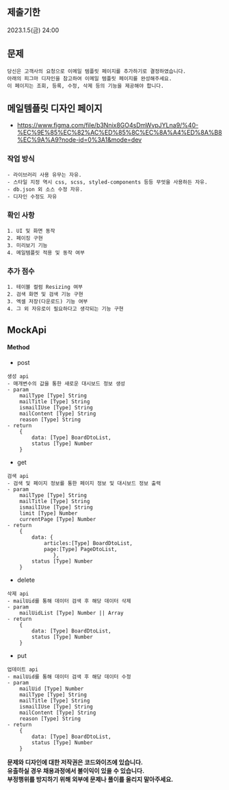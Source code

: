## 제출기한

2023.1.5(금) 24:00

## 문제

```
당신은 고객사의 요청으로 이메일 템플릿 페이지를 추가하기로 결정하였습니다.
아래의 피그마 디자인을 참고하여 이메일 템플릿 페이지를 완성해주세요.
이 페이지는 조회, 등록, 수정, 삭제 등의 기능을 제공해야 합니다.
```

## 메일템플릿 디자인 페이지

- https://www.figma.com/file/b3Nnix8GO4sDmWvpJYLna9/%40-%EC%9E%85%EC%82%AC%ED%85%8C%EC%8A%A4%ED%8A%B8%EC%9A%A9?node-id=0%3A1&mode=dev

### 작업 방식

    - 라이브러리 사용 유무는 자유.
    - 스타일 지정 역시 css, scss, styled-components 등등 무엇을 사용하든 자유.
    - db.json 외 소스 수정 자유.
    - 디자인 수정도 자유

### 확인 사항

    1. UI 및 화면 동작
    2. 페이징 구현
    3. 미리보기 기능
    4. 메일템플릿 적용 및 동작 여부

### 추가 점수

    1. 테이블 컬럼 Resizing 여부
    2. 검색 화면 및 검색 기능 구현
    3. 엑셀 저장(다운로드) 기능 여부
    4. 그 외 자유로이 필요하다고 생각되는 기능 구현

## MockApi

#### Method

- post

```
생성 api
- 매개변수의 값을 통한 새로운 대시보드 정보 생성
- param
    mailType [Type] String
    mailTitle [Type] String
    ismailIUse [Type] String
    mailContent [Type] String
    reason [Type] String
- return
    {
        data: [Type] BoardDtoList,
        status [Type] Number
    }
```

- get

```
검색 api
- 검색 및 페이지 정보를 통한 페이지 정보 및 대시보드 정보 출력
- param
    mailType [Type] String
    mailTitle [Type] String
    ismailIUse [Type] String
    limit [Type] Number
    currentPage [Type] Number
- return
    {
        data: {
            articles:[Type] BoardDtoList,
            page:[Type] PageDtoList,
               },
        status [Type] Number
    }
```

- delete

```
삭제 api
- mailUid를 통해 데이터 검색 후 해당 데이터 삭제
- param
    mailUidList [Type] Number || Array
- return
    {
        data: [Type] BoardDtoList,
        status [Type] Number
    }
```

- put

```
업데이트 api
- mailUid를 통해 데이터 검색 후 해당 데이터 수정
- param
    mailUid [Type] Number
    mailType [Type] String
    mailTitle [Type] String
    ismailIUse [Type] String
    mailContent [Type] String
    reason [Type] String
- return
    {
        data: [Type] BoardDtoList,
        status [Type] Number
    }
```

**문제와 디자인에 대한 저작권은 코드와이즈에 있습니다.**<br/>
**유출하실 경우 채용과정에서 불이익이 있을 수 있습니다.**<br/>
**부정행위를 방지하기 위해 외부에 문제나 풀이를 올리지 말아주세요.**<br/>
